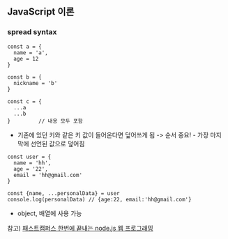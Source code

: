 ## JavaScript 이론 

### spread syntax

```
const a = {
  name = 'a',
  age = 12
}

const b = {
  nickname = 'b'
}

const c = {
  ...a
  ...b
}         // 내용 모두 포함
```

* 기존에 있던 키와 같은 키 값이 들어온다면 덮어쓰게 됨 -> 순서 중요! - 가장 마지막에 선언된 값으로 덮어짐 

```
const user = {
  name = 'hh',
  age = '22',
  email = 'hh@gmail.com'
}

const {name, ...personalData} = user
console.log(personalData) // {age:22, email:'hh@gmail.com'}
```

* object, 배열에 사용 가능




참고) [패스트캠퍼스 한번에 끝내는 node.js 웹 프로그래밍](https://fastcampus.co.kr/dev_online_node)
